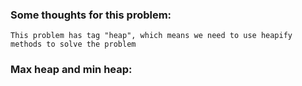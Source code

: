 ### Some thoughts for this problem:
```
This problem has tag "heap", which means we need to use heapify methods to solve the problem
```

### Max heap and min heap:
